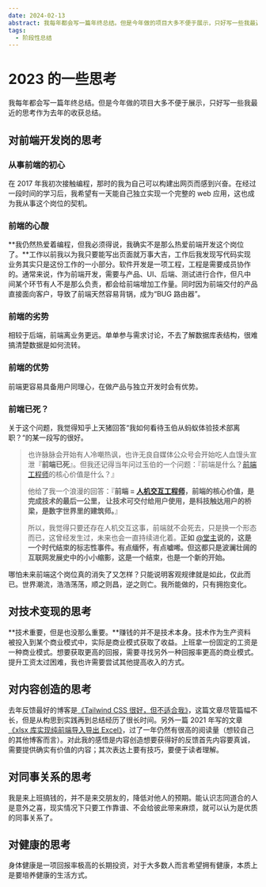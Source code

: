 ```yaml
---
date: 2024-02-13
abstract: 我每年都会写一篇年终总结。但是今年做的项目大多不便于展示，只好写一些我最近的思考作为去年的收获总结。
tags:
  - 阶段性总结
---
```


# 2023 的一些思考

我每年都会写一篇年终总结。但是今年做的项目大多不便于展示，只好写一些我最近的思考作为去年的收获总结。

## 对前端开发岗的思考

### 从事前端的初心

在 2017 年我初次接触编程，那时的我为自己可以构建出网页而感到兴奋。在经过一段时间的学习后，我希望有一天能自己独立实现一个完整的 web 应用，这也成为我从事这个岗位的契机。

### 前端的心酸

**我仍然热爱着编程，但我必须得说，我确实不是那么热爱前端开发这个岗位了。**工作以前我以为我只要能写出页面就万事大吉，工作后我发现写代码实现业务其实只是这份工作的一小部分。软件开发是一项工程，工程是需要成员协作的。通常来说，作为前端开发，需要与产品、UI、后端、测试进行合作，但凡中间某个环节有人不是那么负责，都会给前端增加工作量。同时因为前端交付的产品直接面向客户，导致了前端天然容易背锅，成为“BUG 路由器”。

### 前端的劣势

相较于后端，前端离业务更远。单单参与需求讨论，不去了解数据库表结构，很难搞清楚数据是如何流转。

### 前端的优势

前端更容易具备用户同理心，在做产品与独立开发时会有优势。

### 前端已死？

关于这个问题，我觉得知乎上天猪回答“我如何看待玉伯从蚂蚁体验技术部离职？“的某一段写的很好。

> 也许脉脉会开始有人冷嘲热讽，也许无良自媒体公众号会开始吃人血馒头宣泄『**前端已死**』。但我还记得当年问过玉伯的一个问题：『前端是什么？[前端工程师](https://www.zhihu.com/search?q=前端工程师&search_source=Entity&hybrid_search_source=Entity&hybrid_search_extra={"sourceType"%3A"answer"%2C"sourceId"%3A3002079506})的核心价值是什么？』
>
> 他给了我一个浪漫的回答：『**前端 = [人机交互工程师](https://www.zhihu.com/search?q=人机交互工程师&search_source=Entity&hybrid_search_source=Entity&hybrid_search_extra={"sourceType"%3A"answer"%2C"sourceId"%3A3002079506})，前端的核心价值，是完成技术的最后一公里， 让技术可交付给用户使用，是科技触达用户的桥梁，是数字世界里的建筑师。**』
>
> 所以，我觉得只要还存在人机交互这事，前端就不会死去，只是换一个形态而已，这曾经发生过，未来也会一直持续进化着。**正如** [@堂主](http://www.zhihu.com/people/61bcbe55a18f8ac0621b9abb6eb01c36)**说的，这是一个时代结束的标志性事件。有点缅怀，有点嘘唏。但这都只是波澜壮阔的互联网发展史中的小小缩影，这是一个结束，也是一个新的开始。**

哪怕未来前端这个岗位真的消失了又怎样？只能说明客观规律就是如此，仅此而已。世界潮流，浩浩荡荡，顺之则昌，逆之则亡。我所能做的，只有拥抱变化。

## 对技术变现的思考

**技术重要，但是也没那么重要。**赚钱的并不是技术本身。技术作为生产资料被投入到某个商业模式中，实际是商业模式获取了收益。上班拿一份固定的工资是一种商业模式。想要获取更高的回报，需要寻找另外一种回报率更高的商业模式。提升工资太过困难，我也许需要尝试其他提高收入的方式。

## 对内容创造的思考

去年反馈最好的博客是[《Tailwind CSS 很好，但不适合我》](https://juejin.cn/post/7284417436752904253)，这篇文章尽管篇幅不长，但是从构思到实践再到总结经历了很长时间。另外一篇 2021 年写的文章[《xlsx 库实现纯前端导入导出 Excel》](https://juejin.cn/post/7097426696365670430)，过了一年仍然有很高的阅读量（想较自己的其他博客而言）。对此我的感悟是内容创造想要获得好的反馈首先内容要真诚，需要提供确实有价值的内容；其次表达上要有技巧，要便于读者理解。

## 对同事关系的思考

我是来上班搞钱的，并不是来交朋友的，降低对他人的预期。能认识志同道合的人是意外之喜，现实情况下只要工作靠谱、不会给彼此带来麻烦，就可以认为是优质的同事关系了。

## 对健康的思考

身体健康是一项回报率极高的长期投资，对于大多数人而言希望拥有健康，本质上是要培养健康的生活方式。
